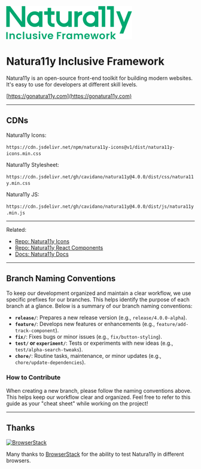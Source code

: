 <img src="./naturally-logo.svg" alt="Logo for Natura11y Inclusive Framework" />

# Natura11y Inclusive Framework

Natura11y is an open-source front-end toolkit for building modern websites. It's easy to use for developers at different skill levels.

[https://gonatura11y.com](https://gonatura11y.com)

---

## CDNs

Natura11y Icons:

`https://cdn.jsdelivr.net/npm/natura11y-icons@v1/dist/natura11y-icons.min.css`

Natura11y Stylesheet:

`https://cdn.jsdelivr.net/gh/cavidano/natura11y@4.0.0/dist/css/natura11y.min.css`

Natura11y JS:

`https://cdn.jsdelivr.net/gh/cavidano/natura11y@4.0.0/dist/js/natura11y.min.js`

---

Related:

- [Repo: Natura11y Icons](https://github.com/cavidano/natura11y-icons)
- [Repo: Natura11y React Components](https://github.com/cavidano/natura11y-react)
- [Docs: Natura11y Docs](https://gonatura11y.com)

---

## Branch Naming Conventions

To keep our development organized and maintain a clear workflow, we use specific prefixes for our branches. This helps identify the purpose of each branch at a glance. Below is a summary of our branch naming conventions:

- **`release/`**: Prepares a new release version (e.g., `release/4.0.0-alpha`).
- **`feature/`**: Develops new features or enhancements (e.g., `feature/add-track-component`).
- **`fix/`**: Fixes bugs or minor issues (e.g., `fix/button-styling`).
- **`test/` or `experiment/`**: Tests or experiments with new ideas (e.g., `test/alpha-search-tweaks`).
- **`chore/`**: Routine tasks, maintenance, or minor updates (e.g., `chore/update-dependencies`).

### How to Contribute

When creating a new branch, please follow the naming conventions above. This helps keep our workflow clear and organized. Feel free to refer to this guide as your "cheat sheet" while working on the project!

---

## Thanks

<a href="https://www.browserstack.com/">
  <img src="https://live.browserstack.com/images/opensource/browserstack-logo.svg" alt="BrowserStack" width="192" height="42">
</a>

Many thanks to [BrowserStack](https://www.browserstack.com/) for the ability to test Natura11y in different browsers.